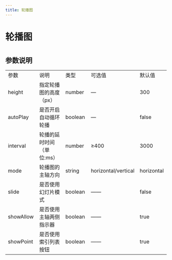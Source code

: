 ```yaml
---
title: 轮播图
---
```


# 轮播图

<ClientOnly>
  <swiper-demo></swiper-demo>
</ClientOnly>

#

<h2>参数说明</h2> 
<table width="100%">
    <tr>
        <td width="120">
                参数
        </td>
        <td width="220">
                说明
        </td>
        <td width="120">
                类型
        </td>
        <td width="150">
                可选值
        </td>
        <td width="100">
                默认值
        </td>
    </tr>
    <tr>
        <td>
                height
        </td>
        <td>
                指定轮播图的高度（px）
        </td>
        <td>
                number
        </td>
        <td>
                —
        </td>
        <td>
                300
        </td>
    </tr>
    <tr>
        <td>
                autoPlay
        </td>
        <td>
                是否开启自动循环轮播
        </td>
        <td>
                boolean
        </td>
        <td>
                —
        </td>
        <td>
                false
        </td>
    </tr>
    <tr>
        <td>
                interval
        </td>
        <td>
                轮播的延时时间（单位:ms）
        </td>
        <td>
                number
        </td>
        <td>
                ≥400
        </td>
        <td>
                3000
        </td>
    </tr>
    <tr>
        <td>
                mode
        </td>
        <td>
                轮播图的主轴方向
        </td>
        <td>
                string
        </td>
        <td>
                horizontal/vertical
        </td>
        <td>
                horizontal
        </td>
    </tr>
    <tr>
        <td>
                slide
        </td>
        <td>
                是否使用幻灯片模式
        </td>
        <td>
                boolean
        </td>
        <td>
                ——
        </td>
        <td>
                false
        </td>
    </tr>
    <tr>
        <td>
                showAllow
        </td>
        <td>
                是否使用主轴两侧指示器
        </td>
        <td>
                boolean
        </td>
        <td>
                ——
        </td>
        <td>
                true
        </td>
    </tr>
    <tr>
        <td>
                showPoint
        </td>
        <td>
                是否使用索引列表按钮
        </td>
        <td>
                boolean
        </td>
        <td>
                ——
        </td>
        <td>
                true
        </td>
    </tr>
</table>
